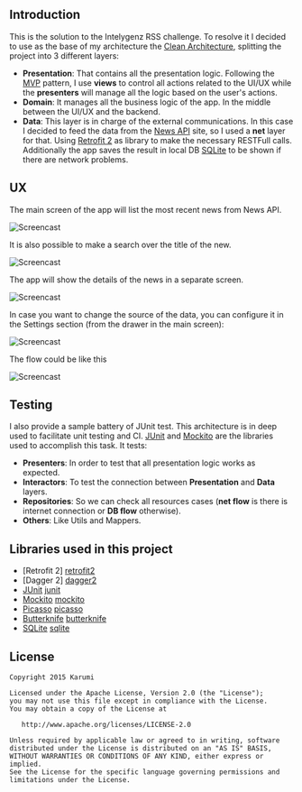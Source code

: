 Introduction
------------

This is the solution to the Intelygenz RSS challenge. To resolve it I decided to use as the base of my architecture the [Clean Architecture][clean], splitting the project into 3 different layers:

* **Presentation**: That contains all the presentation logic. Following the [MVP][mvp] pattern, I use **views** to control all actions related to the UI/UX while the **presenters** will manage all the logic based on the user's actions.
* **Domain**: It manages all the business logic of the app. In the middle between the UI/UX and the backend.
* **Data**: This layer is in charge of the external communications. In this case I decided to feed the data from the [News API][newsapi] site, so I used a **net** layer for that. Using [Retrofit 2][retrofit2] as library to make the necessary RESTFull calls. Additionally the app saves the result in local DB [SQLite][sqlite] to be shown if there are network problems.


UX
--
The main screen of the app will list the most recent news from News API.

![Screencast](./art/Intelygenz_RSS_main.png)

It is also possible to make a search over the title of the new.

![Screencast](./art/Intelygenz_RSS_search.png)

The app will show the details of the news in a separate screen.

![Screencast](./art/Intelygenz_RSS_details.png)

In case you want to change the source of the data, you can configure it in the Settings section (from the drawer in the main screen):

![Screencast](./art/Intelygenz_RSS_settings.png)

The flow could be like this

![Screencast](./art/Intelygenz_RSS_flow.gif)


Testing
-------
I also provide a sample battery of JUnit test. This architecture is in deep used to facilitate unit testing and CI. [JUnit][junit] and [Mockito][mockito] are the libraries used to accomplish this task. It tests:

* **Presenters**: In order to test that all presentation logic works as expected.
* **Interactors**: To test the connection between **Presentation** and **Data** layers.
* **Repositories**: So we can check all resources cases (**net flow** is there is internet connection or **DB flow** otherwise).
* **Others**: Like Utils and Mappers. 


Libraries used in this project
------------------------------
* [Retrofit 2] [retrofit2]
* [Dagger 2] [dagger2]
* [JUnit] [junit]
* [Mockito] [mockito]
* [Picasso] [picasso]
* [Butterknife] [butterknife]
* [SQLite] [sqlite]


License
-------

    Copyright 2015 Karumi

    Licensed under the Apache License, Version 2.0 (the "License");
    you may not use this file except in compliance with the License.
    You may obtain a copy of the License at

       http://www.apache.org/licenses/LICENSE-2.0

    Unless required by applicable law or agreed to in writing, software
    distributed under the License is distributed on an "AS IS" BASIS,
    WITHOUT WARRANTIES OR CONDITIONS OF ANY KIND, either express or implied.
    See the License for the specific language governing permissions and
    limitations under the License.

[clean]: https://blog.8thlight.com/uncle-bob/2012/08/13/the-clean-architecture.html
[mvp]: http://martinfowler.com/eaaDev/uiArchs.html#Model-view-presentermvp
[newsapi]: https://newsapi.org/
[sqlite]: https://sqlite.org/
[retrofit2]: http://square.github.io/retrofit/
[dagger2]: https://google.github.io/dagger/
[junit]: https://github.com/junit-team/junit
[mockito]: http://mockito.org/
[picasso]: http://square.github.io/picasso/
[butterknife]: http://jakewharton.github.io/butterknife/
